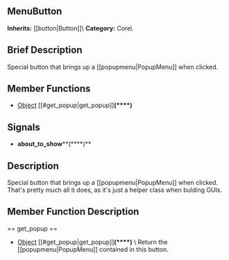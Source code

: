 ##  MenuButton  
**Inherits:** [[button|Button]]\\
**Category:** Core\\
##  Brief Description  
Special button that brings up a [[popupmenu|PopupMenu]] when clicked.
##  Member Functions 
  * [Object](class_object) [[#get_popup|get_popup]]**(****)**
##  Signals  
  * **about_to_show****(****)**
##  Description  
Special button that brings up a [[popupmenu|PopupMenu]] when clicked. That's pretty much all it does, as it's just a helper class when bulding GUIs.
##  Member Function Description  
==  get_popup  ==
  * [Object](class_object) [[#get_popup|get_popup]]**(****)**
\\
Return the [[popupmenu|PopupMenu]] contained in this button.
